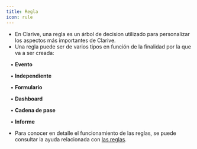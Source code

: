 ```yaml
---
title: Regla
icon: rule
---
```

* En Clarive, una regla es un árbol de decision utilizado para personalizar los aspectos más importantes de Clarive.
* Una regla puede ser de varios tipos en función de la finalidad por la que va a ser creada: <br />

&nbsp; &nbsp;• **Evento** <br />

&nbsp; &nbsp;• **Independiente**  <br />

&nbsp; &nbsp;• **Formulario** <br />

&nbsp; &nbsp;• **Dashboard** <br />

&nbsp; &nbsp;• **Cadena de pase** <br />

&nbsp; &nbsp;• **Informe** <br />

* Para conocer en detalle el funcionamiento de las reglas, se puede consultar la ayuda relacionada con [las reglas](Reglas/rule-concepts).